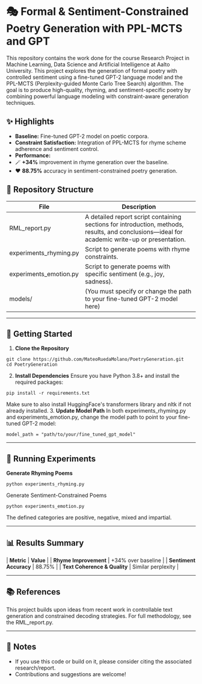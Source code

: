 # 🎭 Formal & Sentiment-Constrained Poetry Generation with PPL-MCTS and GPT
This repository contains the work done for the course Research Project in Machine Learning, Data Science and Artificial Intelligence at Aalto University.
This project explores the generation of formal poetry with controlled sentiment using a fine-tuned GPT-2 language model and the PPL-MCTS (Perplexity-guided Monte Carlo Tree Search) algorithm. The goal is to produce high-quality, rhyming, and sentiment-specific poetry by combining powerful language modeling with constraint-aware generation techniques.
## ✨ Highlights
*	**Baseline:** Fine-tuned GPT-2 model on poetic corpora.
*	**Constraint Satisfaction:** Integration of PPL-MCTS for rhyme scheme adherence and sentiment control.
*	**Performance:**
  *	🪄 **+34%** improvement in rhyme generation over the baseline.
  *	❤️ **88.75%** accuracy in sentiment-constrained poetry generation.

## 📁 Repository Structure
| **File** |	**Description** |
| ----------- | ----------- |
| RML_report.py	| A detailed report script containing sections for introduction, methods, results, and conclusions—ideal for academic write-up or presentation. |
| experiments_rhyming.py |	Script to generate poems with rhyme constraints. |
| experiments_emotion.py | Script to generate poems with specific sentiment (e.g., joy, sadness). |
|models/ |	(You must specify or change the path to your fine-tuned GPT-2 model here) |
________________________________________
## 🚀 Getting Started
1. **Clone the Repository**
```
git clone https://github.com/MateoRuedaMolano/PoetryGeneration.git
cd PoetryGeneration
```

2. **Install Dependencies**
Ensure you have Python 3.8+ and install the required packages:
```
pip install -r requirements.txt
```

Make sure to also install HuggingFace's transformers library and nltk if not already installed.
3. **Update Model Path**
In both experiments_rhyming.py and experiments_emotion.py, change the model path to point to your fine-tuned GPT-2 model:
```
model_path = "path/to/your/fine_tuned_gpt_model"
```

________________________________________
## 🧪 Running Experiments
**Generate Rhyming Poems**
```
python experiments_rhyming.py
```

Generate Sentiment-Constrained Poems
```
python experiments_emotion.py
```

The defined categories are positive, negative, mixed and impartial.
________________________________________
## 📊 Results Summary
| **Metric**	| **Value** |
| **Rhyme Improvement** |	+34% over baseline |
| **Sentiment Accuracy**	| 88.75% |
| **Text Coherence & Quality** |	Similar perplexity |
________________________________________
## 📚 References
This project builds upon ideas from recent work in controllable text generation and constrained decoding strategies. For full methodology, see the RML_report.py.
________________________________________
## 📌 Notes
*	If you use this code or build on it, please consider citing the associated research/report.
*	Contributions and suggestions are welcome!

